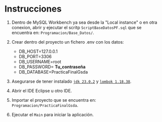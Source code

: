 # Instrucciones

1. Dentro de MySQL Workbench ya sea desde la "Local instance" o en otra conexion, abrir y ejecutar el scritp `ScriptBaseDatosPF.sql` que se encuentra en: `Programacion/Base_Datos/`.

2. Crear dentro del proyecto un fichero .env con los datos:
    - DB_HOST=127.0.0.1
    - DB_PORT=3306
    - DB_USERNAME=root
    - DB_PASSWORD= __Tu_contraseña__
    - DB_DATABASE=PracticaFinalGsda

3. Asegurarse de tener instalado [`jdk 23.0.2`](https://jdk.java.net/archive/) y [`lombok 1.18.38`](https://projectlombok.org/download).

4. Abrir el IDE Eclipse u otro IDE.

5. Importar el proyecto que se encuentra en: `Programacion/PracticaFinalGsda`.

6. Ejecutar el `Main` para iniciar la aplicación.
